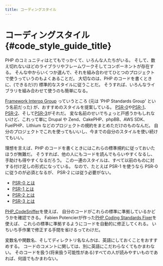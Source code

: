 ```yaml
---
title: コーディングスタイル
---
```


# コーディングスタイル  {#code_style_guide_title}

PHP のコミュニティはとてもでっかくて、いろんな人たちがいる。
そして、数え切れないほどのライブラリやフレームワークそしてコンポーネントが存在する。
そんな中からいくつか選んで、それを組み合わせてひとつのプロジェクトで使うっていうのもよくあることだ。
大切なのは、PHP のコードを書くときに、(できるだけ) 標準的なスタイルに従うことだ。
そうすれば、いろんなライブラリを組み合わせて使うのも簡単になる。

[Framework Interop Group][fig] っていうところ (元は 'PHP Standards Group' という名前だった)
が、おすすめのスタイルを提案している。
[PSR-0][psr0]や[PSR-1][psr1]、[PSR-2][psr2]、そして[PSR-3][psr3]がそれだ。
変な名前のせいでちょっと戸惑うかもしれないけど、これって単に
Drupal や Zend、CakePHP、phpBB、AWS SDK、FuelPHP、Lithium
などのプロジェクトの規約をまとめただけのものなんだ。
自分のプロジェクトでこれを使ってもいいし、今までの自分のスタイルを使い続けてもいい。

理想を言えば、PHP のコードを書くときにはこれらの標準規約に従っておいたほうが無難だ。
そうすれば、他の人にもコードを読んでもらいやすくなるし、手助けも得やすくなるだろう。
この一連のスタイルは、すべて以前のものに対する付け足しの形式になっている。
なので、たとえば PSR-1 を使うなら PSR-0 に従うのが必須となるが、
PSR-2 には従う必要がない。

* [PSR-0 とは][psr0]
* [PSR-1 とは][psr1]
* [PSR-2 とは][psr2]
* [PSR-3 とは][psr3]

[PHP_CodeSniffer][phpcs]を使えば、
自分のコードがこれらの標準に準拠しているかどうかを確認できる。
Fabien Potencierが作った[PHP Coding Standards Fixer][phpcsfixer]を使えば、
これらの標準に準拠するようにコードを自動的に修正してくれる。
いちいち手作業で修正する手間を省けるってわけだ。

変数名や関数名、そしてディレクトリ名なんかは、英語にしておくことをおすすめする。
コードのコメントに関しては、別に英語にこだわらなくてもかまわない。
そのコードを扱う(将来扱う可能性がある)すべての人が読みやすいものであれば、何語でもかまわない。

[fig]: http://www.php-fig.org/
[psr0]: https://github.com/php-fig/fig-standards/blob/master/accepted/PSR-0.md
[psr1]: https://github.com/php-fig/fig-standards/blob/master/accepted/PSR-1-basic-coding-standard.md
[psr2]: https://github.com/php-fig/fig-standards/blob/master/accepted/PSR-2-coding-style-guide.md
[psr3]: https://github.com/php-fig/fig-standards/blob/master/accepted/PSR-3-logger-interface.md
[phpcs]: http://pear.php.net/package/PHP_CodeSniffer/
[phpcs-psr]: https://github.com/klaussilveira/phpcs-psr
[phpcsfixer]: http://cs.sensiolabs.org/


